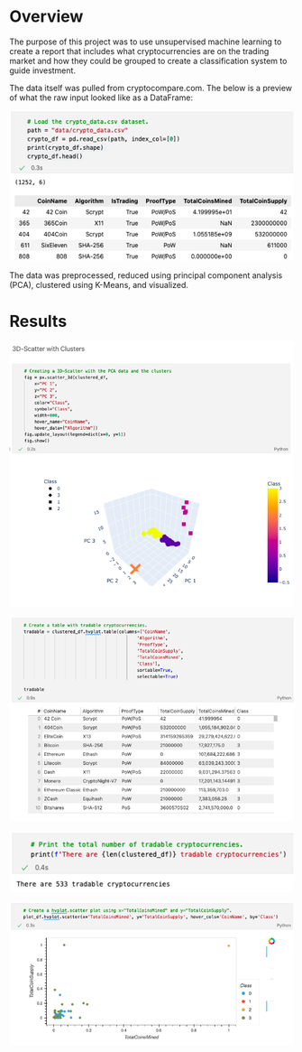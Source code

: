 # Overview

The purpose of this project was to use unsupervised machine learning to create a report that includes what cryptocurrencies are on the trading market and how they could be grouped to create a classification system to guide investment.

The data itself was pulled from cryptocompare.com. The below is a preview of what the raw input looked like as a DataFrame:

![](resources/df_preview.png)

The data was preprocessed, reduced using principal component analysis (PCA), clustered using K-Means, and visualized.

# Results

![](resources/3dscatter.png)

![](resources/table.png)

![](resources/total.png)

![](resources/scatter.png)